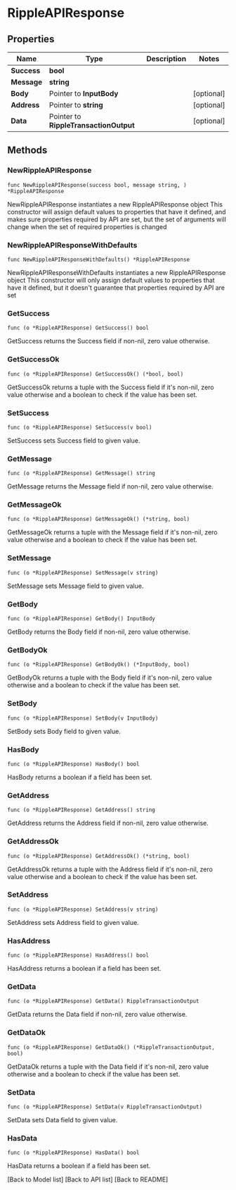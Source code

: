 # RippleAPIResponse

## Properties

| Name        | Type                                   | Description | Notes       |
| ----------- | -------------------------------------- | ----------- | ----------- |
| **Success** | **bool**                               |             |             |
| **Message** | **string**                             |             |             |
| **Body**    | Pointer to **InputBody**               |             | \[optional] |
| **Address** | Pointer to **string**                  |             | \[optional] |
| **Data**    | Pointer to **RippleTransactionOutput** |             | \[optional] |

## Methods

### NewRippleAPIResponse

`func NewRippleAPIResponse(success bool, message string, ) *RippleAPIResponse`

NewRippleAPIResponse instantiates a new RippleAPIResponse object This constructor will assign default values to properties that have it defined, and makes sure properties required by API are set, but the set of arguments will change when the set of required properties is changed

### NewRippleAPIResponseWithDefaults

`func NewRippleAPIResponseWithDefaults() *RippleAPIResponse`

NewRippleAPIResponseWithDefaults instantiates a new RippleAPIResponse object This constructor will only assign default values to properties that have it defined, but it doesn't guarantee that properties required by API are set

### GetSuccess

`func (o *RippleAPIResponse) GetSuccess() bool`

GetSuccess returns the Success field if non-nil, zero value otherwise.

### GetSuccessOk

`func (o *RippleAPIResponse) GetSuccessOk() (*bool, bool)`

GetSuccessOk returns a tuple with the Success field if it's non-nil, zero value otherwise and a boolean to check if the value has been set.

### SetSuccess

`func (o *RippleAPIResponse) SetSuccess(v bool)`

SetSuccess sets Success field to given value.

### GetMessage

`func (o *RippleAPIResponse) GetMessage() string`

GetMessage returns the Message field if non-nil, zero value otherwise.

### GetMessageOk

`func (o *RippleAPIResponse) GetMessageOk() (*string, bool)`

GetMessageOk returns a tuple with the Message field if it's non-nil, zero value otherwise and a boolean to check if the value has been set.

### SetMessage

`func (o *RippleAPIResponse) SetMessage(v string)`

SetMessage sets Message field to given value.

### GetBody

`func (o *RippleAPIResponse) GetBody() InputBody`

GetBody returns the Body field if non-nil, zero value otherwise.

### GetBodyOk

`func (o *RippleAPIResponse) GetBodyOk() (*InputBody, bool)`

GetBodyOk returns a tuple with the Body field if it's non-nil, zero value otherwise and a boolean to check if the value has been set.

### SetBody

`func (o *RippleAPIResponse) SetBody(v InputBody)`

SetBody sets Body field to given value.

### HasBody

`func (o *RippleAPIResponse) HasBody() bool`

HasBody returns a boolean if a field has been set.

### GetAddress

`func (o *RippleAPIResponse) GetAddress() string`

GetAddress returns the Address field if non-nil, zero value otherwise.

### GetAddressOk

`func (o *RippleAPIResponse) GetAddressOk() (*string, bool)`

GetAddressOk returns a tuple with the Address field if it's non-nil, zero value otherwise and a boolean to check if the value has been set.

### SetAddress

`func (o *RippleAPIResponse) SetAddress(v string)`

SetAddress sets Address field to given value.

### HasAddress

`func (o *RippleAPIResponse) HasAddress() bool`

HasAddress returns a boolean if a field has been set.

### GetData

`func (o *RippleAPIResponse) GetData() RippleTransactionOutput`

GetData returns the Data field if non-nil, zero value otherwise.

### GetDataOk

`func (o *RippleAPIResponse) GetDataOk() (*RippleTransactionOutput, bool)`

GetDataOk returns a tuple with the Data field if it's non-nil, zero value otherwise and a boolean to check if the value has been set.

### SetData

`func (o *RippleAPIResponse) SetData(v RippleTransactionOutput)`

SetData sets Data field to given value.

### HasData

`func (o *RippleAPIResponse) HasData() bool`

HasData returns a boolean if a field has been set.

\[Back to Model list] \[Back to API list] \[Back to README]
